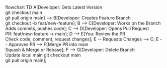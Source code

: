 flowchart TD
    A[Developer: Gets Latest Version<br>git checkout main<br>git pull origin main] --> B[Developer: Creates Feature Branch<br>git checkout -b feat/new-feature];
    B --> C[Developer: Works on the Branch<br>Adds commits, pushes code];
    C --> D[Developer: Opens Pull Request<br>PR: feat/new-feature -> main];
    D --> E[You: Review the PR<br>Check code, comment, request changes];
    E -- Requests Changes --> C;
    E -- Approves PR --> F[Merge PR into main<br>Squash & Merge or Rebase];
    F --> G[Developer: Delete Branch<br>Update local main git checkout main<br>git pull origin main];
